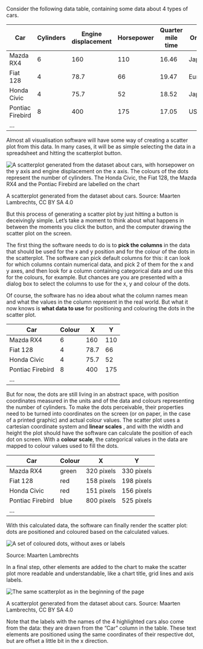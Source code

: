 Consider the following data table, containing some data about 4 types of cars.

| Car | Cylinders | Engine displacement | Horsepower | Quarter mile time | Origin |
| --- | --- | --- | --- | --- | --- |
| Mazda RX4 | 6 | 160 | 110 | 16.46 | Japan |
| Fiat 128 | 4 | 78.7 | 66 | 19.47 | Europe |
| Honda Civic | 4 | 75.7 | 52 | 18.52 | Japan |
| Pontiac Firebird | 8 | 400 | 175 | 17.05 | US |
| … |  |  |  |  |  |

Almost all visualisation software will have some way of creating a scatter plot from this data. In many cases, it will be as simple selecting the data in a spreadsheet and hitting the scatterplot button. 

![A scatterplot generated from the dataset about cars, with horsepower on the y axis and engine displacement on the x axis. The colours of the dots represent the number of cylinders. The Honda Civic, the Fiat 128, the Mazda RX4 and the Pontiac Firebird are labelled on the chart](Introduction%20and%20the%20origins%20of%20the%20Grammar%20of%20Gra%20750f4e73349846d4910a836da171d66d/scatterplot-cars.png)

A scatterplot generated from the dataset about cars. Source: Maarten Lambrechts, CC BY SA 4.0

But this process of generating a scatter plot by just hitting a button is deceivingly simple. Let’s take a moment to think about what happens in between the moments you click the button, and the computer drawing the scatter plot on the screen.

The first thing the software needs to do is to **pick the columns** in the data that should be used for the x and y position and for the colour of the dots in the scatterplot. The software can pick default columns for this: it can look for which columns contain numerical data, and pick 2 of them for the x and y axes, and then look for a column containing categorical data and use this for the colours, for example. But chances are you are presented with a dialog box to select the columns to use for the x, y and colour of the dots. 

Of course, the software has no idea about what the column names mean and what the values in the column represent in the real world. But what it now knows is **what data to use** for positioning and colouring the dots in the scatter plot.

| Car | Colour | X | Y |
| --- | --- | --- | --- |
| Mazda RX4 | 6 | 160 | 110 |
| Fiat 128 | 4 | 78.7 | 66 |
| Honda Civic | 4 | 75.7 | 52 |
| Pontiac Firebird | 8 | 400 | 175 |
| … |  |  |  |

But for now, the dots are still living in an abstract space, with position coordinates measured in the units and of the data and colours representing the number of cylinders. To make the dots perceivable, their properties need to be turned into coordinates on the screen (or on paper, in the case of a printed graphic) and actual colour values. The scatter plot uses a cartesian coordinate system and **linear scales** , and with the width and height the plot should have the software can  calculate the position of each dot on screen. With a **colour scale**, the categorical values in the data are mapped to colour values used to fill the dots.

| Car | Colour | X | Y |
| --- | --- | --- | --- |
| Mazda RX4 | green | 320 pixels | 330 pixels |
| Fiat 128 | red | 158 pixels | 198 pixels |
| Honda Civic | red | 151 pixels | 156 pixels |
| Pontiac Firebird | blue | 800 pixels | 525 pixels |
| … |  |  |  |

With this calculated data, the software can finally render the scatter plot: dots are positioned and coloured based on the calculated values.

![A set of coloured dots, without axes or labels](Introduction%20and%20the%20origins%20of%20the%20Grammar%20of%20Gra%20750f4e73349846d4910a836da171d66d/bare-scatterplot-cars.png)

Source: Maarten Lambrechts

In a final step, other elements are added to the chart to make the scatter plot more readable and understandable, like a chart title, grid lines and axis labels.

![The same scatterplot as in the beginning of the page](Introduction%20and%20the%20origins%20of%20the%20Grammar%20of%20Gra%20750f4e73349846d4910a836da171d66d/scatterplot-cars.png)

A scatterplot generated from the dataset about cars. Source: Maarten Lambrechts, CC BY SA 4.0

Note that the labels with the names of the 4 highlighted cars also come from the data: they are drawn from the “Car” column in the table. These text elements are positioned using the same coordinates of their respective dot, but are offset a little bit in the x direction.